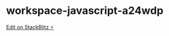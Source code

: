 # workspace-javascript-a24wdp

[Edit on StackBlitz ⚡️](https://stackblitz.com/edit/workspace-javascript-a24wdp)